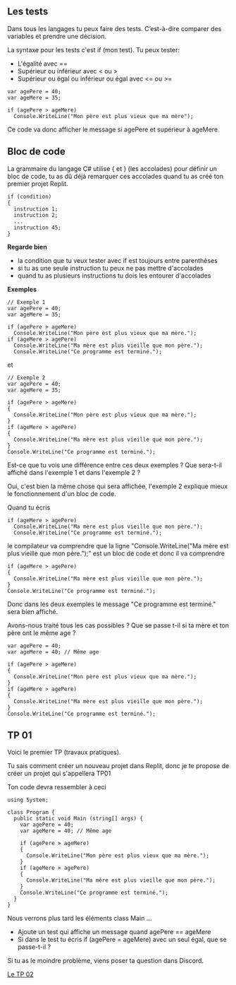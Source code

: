 ## Les tests

Dans tous les langages tu peux faire des tests. C’est-à-dire comparer des variables et prendre une décision.

La syntaxe pour les tests c'est if (mon test). Tu peux tester:
- L'égalité avec ==
- Supérieur ou inférieur avec < ou >
- Supérieur ou égal ou inférieur ou égal avec <= ou >=

```
var agePere = 40;
var ageMere = 35;

if (agePere > ageMere)
  Console.WriteLine("Mon père est plus vieux que ma mère");
```

Ce code va donc afficher le message si agePere et supérieur à ageMere

## Bloc de code

La grammaire du langage C# utilise { et } (les accolades) pour définir un bloc de code, tu as dû déjà remarquer ces accolades quand tu as créé ton premier projet Replit.

```
if (condition)
{
  instruction 1;
  instruction 2;
  ...
  instruction 45;
}
```

**Regarde bien**
- la condition que tu veux tester avec if est toujours entre parenthèses
- si tu as une seule instruction tu peux ne pas mettre d'accolades
- quand tu as plusieurs instructions tu dois les entourer d'accolades


**Exemples**
```
// Exemple 1
var agePere = 40;
var ageMere = 35;

if (agePere > ageMere)
  Console.WriteLine("Mon père est plus vieux que ma mère.");
if (ageMere > agePere)
  Console.WriteLine("Ma mère est plus vieille que mon père.");
  Console.WriteLine("Ce programme est terminé.");
```
et
```
// Exemple 2
var agePere = 40;
var ageMere = 35;

if (agePere > ageMere)
{
  Console.WriteLine("Mon père est plus vieux que ma mère.");
}
if (ageMere > agePere)
{
  Console.WriteLine("Ma mère est plus vieille que mon père.");
}
Console.WriteLine("Ce programme est terminé.");
```

Est-ce que tu vois une différence entre ces deux exemples ? Que sera-t-il affiché dans l'exemple 1 et dans l'exemple 2 ?

Oui, c'est bien la même chose qui sera affichée, l'exemple 2 explique mieux le fonctionnement d'un bloc de code.

Quand tu écris
```
if (ageMere > agePere)
  Console.WriteLine("Ma mère est plus vieille que mon père.");
  Console.WriteLine("Ce programme est terminé.");
```
le compilateur va comprendre que la ligne "Console.WriteLine("Ma mère est plus vieille que mon père.");" est un bloc de code et donc il va comprendre
```
if (ageMere > agePere)
{
  Console.WriteLine("Ma mère est plus vieille que mon père.");
}
Console.WriteLine("Ce programme est terminé.");
```

Donc dans les deux exemples le message "Ce programme est terminé." sera bien affiché.

Avons-nous traité tous les cas possibles ? Que se passe t-il si ta mère et ton père ont le même age ?
```
var agePere = 40;
var ageMere = 40; // Même age

if (agePere > ageMere)
{
  Console.WriteLine("Mon père est plus vieux que ma mère.");
}
if (ageMere > agePere)
{
  Console.WriteLine("Ma mère est plus vieille que mon père.");
}
Console.WriteLine("Ce programme est terminé.");
```

## TP 01

Voici le premier TP (travaux pratiques).

Tu sais comment créer un nouveau projet dans Replit, donc je te propose de créer un projet qui s'appellera TP01

Ton code devra ressembler à ceci

```
using System;

class Program {
  public static void Main (string[] args) {
    var agePere = 40;
    var ageMere = 40; // Même age

    if (agePere > ageMere)
    {
      Console.WriteLine("Mon père est plus vieux que ma mère.");
    }
    if (ageMere > agePere)
    {
      Console.WriteLine("Ma mère est plus vieille que mon père.");
    }
    Console.WriteLine("Ce programme est terminé.");
  }
}
```

Nous verrons plus tard les éléments class Main ...

- Ajoute un test qui affiche un message quand agePere == ageMere
- Si dans le test tu écris if (agePere = ageMere) avec un seul égal, que se passe-t-il ?

Si tu as le moindre problème, viens poser ta question dans Discord.

[Le TP 02](../TP02/02_TP.md)


